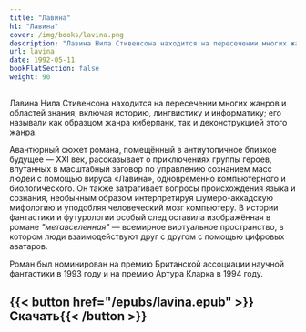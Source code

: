 ```yaml
---
title: "Лавина"
h1: "Лавина"
cover: /img/books/lavina.png
description: "Лавина Нила Стивенсона находится на пересечении многих жанров и областей знания, включая историю, лингвистику и информатику; его называли как образцом жанра киберпанк, так и деконструкцией этого жанра."
url: lavina
date: 1992-05-11
bookFlatSection: false
weight: 90
---
```


Лавина Нила Стивенсона находится на пересечении многих жанров и областей знания, включая историю, лингвистику и информатику; его называли как образцом жанра киберпанк, так и деконструкцией этого жанра.

Авантюрный сюжет романа, помещённый в антиутопичное близкое будущее — XXI век, рассказывает о приключениях группы героев, впутанных в масштабный заговор по управлению сознанием масс людей с помощью вируса «Лавина», одновременно компьютерного и биологического. Он также затрагивает вопросы происхождения языка и сознания, необычным образом интерпретируя шумеро-аккадскую мифологию и уподобляя человеческий мозг компьютеру. В истории фантастики и футурологии особый след оставила изображённая в романе _"метавселенная"_ — всемирное виртуальное пространство, в котором люди взаимодействуют друг с другом с помощью цифровых аватаров. 

Роман был номинирован на премию Британской ассоциации научной фантастики в 1993 году и на премию Артура Кларка в 1994 году.

{{< button href="/epubs/lavina.epub" >}}Скачать{{< /button >}}
--- 